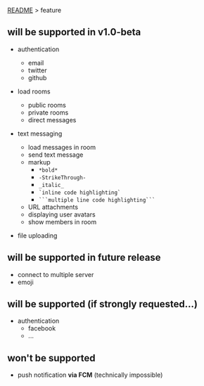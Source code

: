 [README](README.md) > feature

## will be supported in v1.0-beta

* authentication
    * email
    * twitter
    * github

* load rooms
    * public rooms
    * private rooms
    * direct messages

* text messaging
    * load messages in room
    * send text message
    * markup
        * ` *bold* `
        * ` -StrikeThrough- `
        * ` _italic_ `
        * `` `inline code highlighting` ``
        * ```` ```multiple line code highlighting``` ````
    * URL attachments
    * displaying user avatars
    * show members in room

* file uploading

## will be supported in future release

* connect to multiple server
* emoji

## will be supported (if strongly requested...)

* authentication
    * facebook
    * ...

## won't be supported

* push notification **via FCM** (technically impossible)

